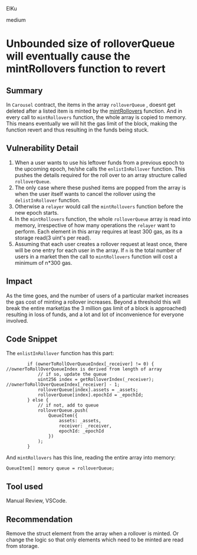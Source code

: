 ElKu

medium

# Unbounded size of rolloverQueue will eventually cause the mintRollovers function to revert

## Summary

In `Carousel` contract, the items in the array `rolloverQueue` , doesnt get deleted after a listed item is minted by the [mintRollovers](https://github.com/sherlock-audit/2023-03-Y2K/blob/main/Earthquake/src/v2/Carousel/Carousel.sol#L361) function. And in every call to `mintRollovers` function, the whole array is copied to memory. This means eventually we will hit the gas limit of the block, making the function revert and thus resulting in the funds being stuck.

## Vulnerability Detail

1. When a user wants to use his leftover funds from a previous epoch to the upcoming epoch, he/she calls the `enlistInRollover` function. This pushes the details required for the roll over to an array structure called `rolloverQueue`.
2. The only case where these pushed items are popped from the array is when the user itself wants to cancel the rollover using the `delistInRollover` function.
3. Otherwise a `relayer` would call the `mintRollovers` function before the new epoch starts. 
4. In the `mintRollovers` function, the whole `rolloverQueue` array is read into memory, irrespective of how many operations the `relayer` want to perform. Each element in this array requires at least 300 gas, as its a storage read(3 uint's per read). 
5. Assuming that each user creates a rollover request at least once, there will be one entry for each user in the array. If `n` is the total number of users in a market then the call to `mintRollovers` function will cost a minimum of n*300 gas. 
 
## Impact

As the time goes, and the number of users of a particular market increases the gas cost of minting a rollover increases. Beyond a threshold this will break the entire market(as the 3 million gas limit of a block is approached) resulting in loss of funds, and a lot and lot of inconvenience for everyone involved. 

## Code Snippet

The `enlistInRollover` function has this part:

```solidity
        if (ownerToRollOverQueueIndex[_receiver] != 0) {  //ownerToRollOverQueueIndex is derived from length of array
            // if so, update the queue
            uint256 index = getRolloverIndex(_receiver);  //ownerToRollOverQueueIndex[_receiver] - 1;
            rolloverQueue[index].assets = _assets;
            rolloverQueue[index].epochId = _epochId;
        } else {
            // if not, add to queue
            rolloverQueue.push(
                QueueItem({
                    assets: _assets,
                    receiver: _receiver,
                    epochId: _epochId
                })
            );
        }
```

And `mintRollovers` has this line, reading the entire array into memory:
```solidity
QueueItem[] memory queue = rolloverQueue;
```

## Tool used

Manual Review, VSCode.

## Recommendation

Remove the struct element from the array when a rollover is minted. Or change the logic so that only elements which need to be minted are read from storage.
